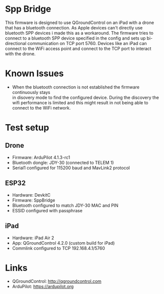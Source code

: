 Spp Bridge
==========

This firmware is designed to use QGroundControl on an iPad with a drone that has
a bluetooth connection. As Apple devices can't directly use bluetooth SPP devices 
i made this as a workaround. The firmware tries to connect to a bluetooth SPP
device specified in the config and sets up bi-directional communication on TCP 
port 5760. Devices like an iPad can connect to the WiFi access point and connect to
the TCP port to interact with the drone.

Known Issues
============
* When the bluetooth connection is not established the firmware continuously stays  
  in disovery mode to find the configured device. During the discovery the wifi
  performance is limited and this might result in not being able to connect to
  the WiFi network. 

Test setup
==========

Drone
-----
* Firmware: ArduPilot 4.1.3-rc1
* Bluetooth dongle: JDY-30 (connected to TELEM 1)
* Serial1 configured for 115200 baud and MavLink2 protocol

ESP32
-----
* Hardware: DevkitC
* Firmware: SppBridge
* Bluetooth configured to match JDY-30 MAC and PIN
* ESSID configured with passphrase

iPad
----
* Hardware: iPad Air 2
* App: QGroundControl 4.2.0 (custom build for iPad)
* Commlink configured to TCP 192.168.4.1/5760

Links
=====
* QGroundControl: http://qgroundcontrol.com
* ArduPilot: https://ardupilot.org